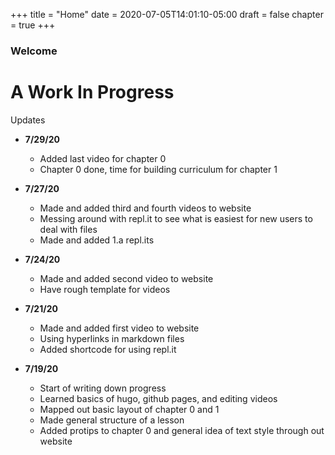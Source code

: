+++
title = "Home"
date = 2020-07-05T14:01:10-05:00
draft = false
chapter = true
+++

### Welcome

# A Work In Progress

Updates

+ **7/29/20**
  - Added last video for chapter 0
  - Chapter 0 done, time for building curriculum for chapter 1

+ **7/27/20**
  - Made and added third and fourth videos to website
  - Messing around with repl.it to see what is easiest for new users to deal with files
  - Made and added 1.a repl.its

+ **7/24/20**
  - Made and added second video to website
  - Have rough template for videos

+ **7/21/20**
  - Made and added first video to website
  - Using hyperlinks in markdown files
  - Added shortcode for using repl.it

+ **7/19/20**
  - Start of writing down progress
  - Learned basics of hugo, github pages, and editing videos
  - Mapped out basic layout of chapter 0 and 1
  - Made general structure of a lesson
  - Added protips to chapter 0 and general idea of text style through out website
